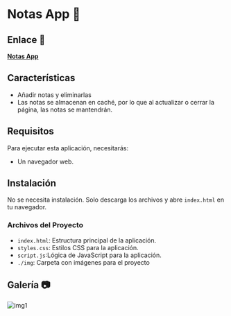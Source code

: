 #  Notas App 📝
## Enlace 🔗

[**Notas App**](https://juanbautistamalina.github.io/notes-app/)


## Características

- Añadir notas y eliminarlas
- Las notas se almacenan en caché, por lo que al actualizar o cerrar la página, las notas se mantendrán. 

## Requisitos

Para ejecutar esta aplicación, necesitarás:

- Un navegador web.


## Instalación

No se necesita instalación. Solo descarga los archivos y abre `index.html` en tu navegador.

### Archivos del Proyecto

- `index.html`: Estructura principal de la aplicación. 
- `styles.css`: Estilos CSS para la aplicación.
- `script.js`:Lógica de JavaScript para la aplicación.
- `./img`: Carpeta con imágenes para el proyecto


## Galería 📷
![img1](https://github.com/user-attachments/assets/75521cea-c8ed-4001-ba89-fac3c4d02022)

